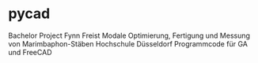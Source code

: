 # pycad
Bachelor Project Fynn Freist
Modale Optimierung, Fertigung und Messung von Marimbaphon-Stäben
Hochschule Düsseldorf
Programmcode für GA und FreeCAD
